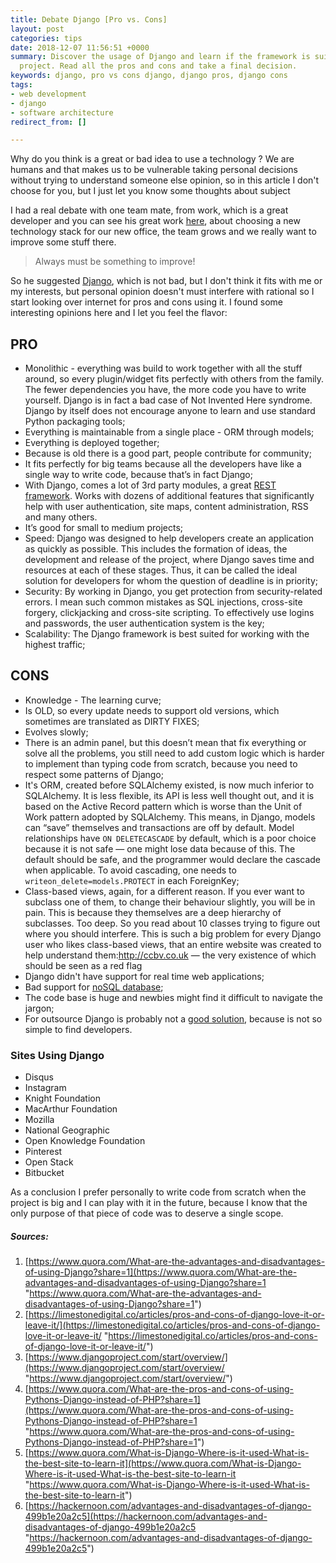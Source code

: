 ```yaml
---
title: Debate Django [Pro vs. Cons]
layout: post
categories: tips
date: 2018-12-07 11:56:51 +0000
summary: Discover the usage of Django and learn if the framework is suitable for your
  project. Read all the pros and cons and take a final decision.
keywords: django, pro vs cons django, django pros, django cons
tags:
- web development
- django
- software architecture
redirect_from: []

---
```

Why do you think is a great or bad idea to use a technology ? We are humans and that makes us to be vulnerable taking personal decisions without trying to understand someone else opinion, so in this article I don't choose for you, but I just let you know some thoughts about subject

I had a real debate with one team mate, from work, which is a great developer and you can see his great work [here](https://github.com/Xzya), about choosing a new technology stack for our new office, the team grows and we really want to improve some stuff there.

> Always must be something to improve!

So he suggested [Django](https://www.djangoproject.com/), which is not bad, but I don't think it fits with me or my interests, but personal opinion doesn't must interfere with rational so I start looking over internet for pros and cons using it. I found some interesting opinions here and I let you feel the flavor:

## PRO

* Monolithic - everything was build to work together with all the stuff around, so every plugin/widget fits perfectly with others from the family. The fewer dependencies you have, the more code you have to write yourself. Django is in fact a bad case of Not Invented Here syndrome. Django by itself does not encourage anyone to learn and use standard Python packaging tools;
* Everything is maintainable from a single place - ORM through models;
* Everything is deployed together;
* Because is old there is a good part, people contribute for community;
* It fits perfectly for big teams because all the developers have like a single way to write code, because that’s in fact Django;
* With Django, comes a lot of 3rd party modules, a great [REST framework](/webservice/webservice-architecture-golang/). Works with dozens of additional features that significantly help with user authentication, site maps, content administration, RSS and many others. 
* It’s good for small to medium projects;
* Speed: Django was designed to help developers create an application as quickly as possible. This includes the formation of ideas, the development and release of the project, where Django saves time and resources at each of these stages. Thus, it can be called the ideal solution for developers for whom the question of deadline is in priority;
* Security: By working in Django, you get protection from security-related errors. I mean such common mistakes as SQL injections, cross-site forgery, clickjacking and cross-site scripting. To effectively use logins and passwords, the user authentication system is the key;
* Scalability: The Django framework is best suited for working with the highest traffic;

## CONS

* Knowledge - The learning curve;
* Is OLD, so every update needs to support old versions, which sometimes are translated as DIRTY FIXES;
* Evolves slowly;
* There is an admin panel, but this doesn’t mean that fix everything or solve all the problems, you still need to add custom logic which is harder to implement than typing code from scratch, because you need to respect some patterns of Django;
* It's ORM, created before SQLAlchemy existed, is now much inferior to SQLAlchemy. It is less flexible, its API is less well thought out, and it is based on the Active Record pattern which is worse than the Unit of Work pattern adopted by SQLAlchemy. This means, in Django, models can “save” themselves and transactions are off by default. Model relationships have `ON DELETECASCADE` by default, which is a poor choice because it is not safe ― one might lose data because of this. The default should be safe, and the programmer would declare the cascade when applicable. To avoid cascading, one needs to `writeon_delete=models.PROTECT` in each ForeignKey;
* Class-based views, again, for a different reason. If you ever want to subclass one of them, to change their behaviour slightly, you will be in pain. This is because they themselves are a deep hierarchy of subclasses. Too deep. So you read about 10 classes trying to figure out where you should interfere. This is such a big problem for every Django user who likes class-based views, that an entire website was created to help understand them:http://ccbv.co.uk ― the very existence of which should be seen as a red flag
* Django didn't have support for real time web applications;
* Bad support for [noSQL database](https://en.wikipedia.org/wiki/NoSQL);
* The code base is huge and newbies might find it difficult to navigate the jargon;
* For outsource Django is probably not a [good solution](/ai/5-questions-build-custom-alexa-skill/), because is not so simple to find developers.

### Sites Using Django

* Disqus
* Instagram
* Knight Foundation
* MacArthur Foundation
* Mozilla
* National Geographic
* Open Knowledge Foundation
* Pinterest
* Open Stack
* Bitbucket

As a conclusion I prefer personally to write code from scratch when the project is big and I can play with it in the future, because I know that the only purpose of that piece of code was to deserve a single scope.

##### Sources:

1. [https://www.quora.com/What-are-the-advantages-and-disadvantages-of-using-Django?share=1](https://www.quora.com/What-are-the-advantages-and-disadvantages-of-using-Django?share=1 "https://www.quora.com/What-are-the-advantages-and-disadvantages-of-using-Django?share=1")
2. [https://limestonedigital.co/articles/pros-and-cons-of-django-love-it-or-leave-it/](https://limestonedigital.co/articles/pros-and-cons-of-django-love-it-or-leave-it/ "https://limestonedigital.co/articles/pros-and-cons-of-django-love-it-or-leave-it/")
3. [https://www.djangoproject.com/start/overview/](https://www.djangoproject.com/start/overview/ "https://www.djangoproject.com/start/overview/")
4. [https://www.quora.com/What-are-the-pros-and-cons-of-using-Pythons-Django-instead-of-PHP?share=1](https://www.quora.com/What-are-the-pros-and-cons-of-using-Pythons-Django-instead-of-PHP?share=1 "https://www.quora.com/What-are-the-pros-and-cons-of-using-Pythons-Django-instead-of-PHP?share=1")
5. [https://www.quora.com/What-is-Django-Where-is-it-used-What-is-the-best-site-to-learn-it](https://www.quora.com/What-is-Django-Where-is-it-used-What-is-the-best-site-to-learn-it "https://www.quora.com/What-is-Django-Where-is-it-used-What-is-the-best-site-to-learn-it")
6. [https://hackernoon.com/advantages-and-disadvantages-of-django-499b1e20a2c5](https://hackernoon.com/advantages-and-disadvantages-of-django-499b1e20a2c5 "https://hackernoon.com/advantages-and-disadvantages-of-django-499b1e20a2c5")
